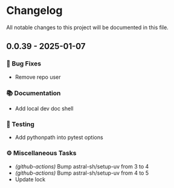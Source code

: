 # Changelog

All notable changes to this project will be documented in this file.

## 0.0.39 - 2025-01-07

### 🐛 Bug Fixes

- Remove repo user

### 📚 Documentation

- Add local dev doc shell

### 🧪 Testing

- Add pythonpath into pytest options

### ⚙️ Miscellaneous Tasks

- *(github-actions)* Bump astral-sh/setup-uv from 3 to 4
- *(github-actions)* Bump astral-sh/setup-uv from 4 to 5
- Update lock

<!-- generated by git-cliff -->
